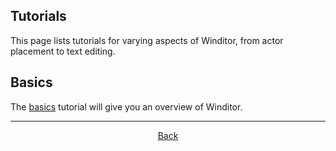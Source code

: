 ## Tutorials
This page lists tutorials for varying aspects of Winditor, from actor placement to text editing.

## Basics
The [basics](basics/basics.html) tutorial will give you an overview of Winditor.

<hr>
<p align="center">
  <a href="../index.html">Back</a>
</p>
